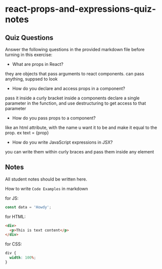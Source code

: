 # react-props-and-expressions-quiz-notes

## Quiz Questions

Answer the following questions in the provided markdown file before turning in this exercise:

- What are props in React?

they are objects that pass arguments to react components. can pass anything, suppsed to look

- How do you declare and access props in a component?

pass it inside a curly bracket inside a components
declare a single parameter in the function, and use destructuring to get access to that parameter

- How do you pass props to a component?

like an html attribute, with the name u want it to be and make it equal to the prop.
ex text = {prop}

- How do you write JavaScript expressions in JSX?

you can write them within curly braces and pass them inside any element

## Notes

All student notes should be written here.

How to write `Code Examples` in markdown

for JS:

```javascript
const data = 'Howdy';
```

for HTML:

```html
<div>
  <p>This is text content</p>
</div>
```

for CSS:

```css
div {
  width: 100%;
}
```
